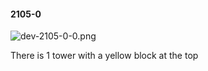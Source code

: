 #### 2105-0
![dev-2105-0-0.png](https://github.com/lil-lab/nlvr/raw/master/nlvr/dev/images/3/dev-2105-0-0.png "dev-2105-0-0.png")

There is 1 tower with a yellow block at the top